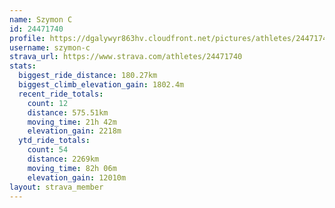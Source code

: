 ```yaml
---
name: Szymon C
id: 24471740
profile: https://dgalywyr863hv.cloudfront.net/pictures/athletes/24471740/7213253/3/large.jpg
username: szymon-c
strava_url: https://www.strava.com/athletes/24471740
stats:
  biggest_ride_distance: 180.27km
  biggest_climb_elevation_gain: 1802.4m
  recent_ride_totals:
    count: 12
    distance: 575.51km
    moving_time: 21h 42m
    elevation_gain: 2218m
  ytd_ride_totals:
    count: 54
    distance: 2269km
    moving_time: 82h 06m
    elevation_gain: 12010m
layout: strava_member
--- 
```

